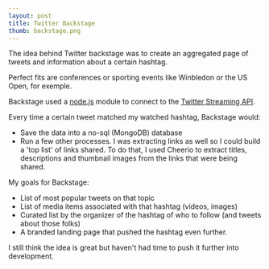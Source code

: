 ```yaml
---
layout: post
title: Twitter Backstage
thumb: backstage.png
---
```

The idea behind Twitter backstage was to create an aggregated page
of tweets and information about a certain hashtag.

Perfect fits are conferences or sporting events like Winbledon or the US Open, for exemple.

Backstage used a [node.js](http://nodejs.org) module to connect to the [Twitter Streaming API](https://dev.twitter.com/docs/api/streaming).

Every time a certain tweet matched my watched hashtag, Backstage would:

* Save the data into a no-sql (MongoDB) database
* Run a few other processes. I was extracting links as well so I could
build a 'top list' of links shared. To do that, I used Cheerio to extract titles, descriptions and thumbnail images
from the links that were being shared.

My goals for Backstage:

* List of most popular tweets on that topic
* List of media items associated with that hashtag (videos, images)
* Curated list by the organizer of the hashtag of who to follow (and tweets about those folks)
* A branded landing page that pushed the hashtag even further.


I still think the idea is great but haven't had time to push it further
into development.
